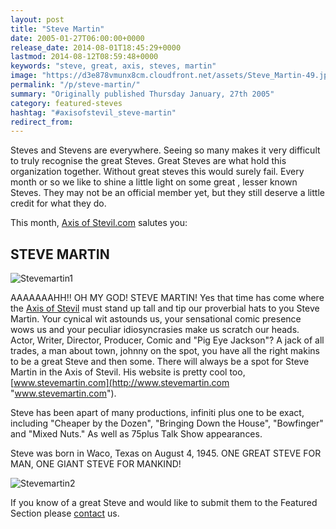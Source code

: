 ```yaml
---
layout: post
title: "Steve Martin"
date: 2005-01-27T06:00:00+0000
release_date: 2014-08-01T18:45:29+0000
lastmod: 2014-08-12T08:59:48+0000
keywords: "steve, great, axis, steves, martin"
image: "https://d3e878vmunx8cm.cloudfront.net/assets/Steve_Martin-49.jpg"
permalink: "/p/steve-martin/"
summary: "Originally published Thursday January, 27th 2005"
category: featured-steves
hashtag: "#axisofstevil_steve-martin"
redirect_from:
---
```


[id_1]: https://d3e878vmunx8cm.cloudfront.net/assets/Steve_Martin-49.jpg "Stevemartin1"[id_2]: https://d3e878vmunx8cm.cloudfront.net/assets/Steve_Martin-108.jpg "Stevemartin2"
Steves and Stevens are everywhere. Seeing so many makes it very difficult to truly recognise the great Steves. Great Steves are what hold this organization together. Without great steves this would surely fail. Every month or so we like to shine a little light on some great , lesser known Steves. They may not be an official member yet, but they still deserve a little credit for what they do.

This month, [Axis of Stevil.com](/ "Axis of Stevil.com") salutes you:

## STEVE MARTIN ##

![Stevemartin1][id_1]

AAAAAAAHH!! OH MY GOD! STEVE  MARTIN! Yes that time has come where the [Axis of Stevil](/ "Axis of Stevil") must stand up tall and tip our proverbial hats to you Steve Martin. Your cynical wit astounds us, your sensational comic presence wows us and your peculiar idiosyncrasies make us scratch our heads. Actor, Writer, Director, Producer, Comic and "Pig Eye Jackson"? A jack of all trades, a man about town, johnny on the spot, you have all the right makins to be a great Steve and then some. There will always be a spot for Steve Martin in the Axis of Stevil. His website is pretty cool too, [www.stevemartin.com](http://www.stevemartin.com "www.stevemartin.com").

Steve has been apart of many productions, infiniti plus one to be exact, including "Cheaper by the Dozen", "Bringing Down the House", "Bowfinger" and "Mixed Nuts." As well as 75plus Talk Show appearances.

Steve was born in Waco, Texas on August 4, 1945. ONE GREAT STEVE FOR MAN, ONE GIANT STEVE FOR MANKIND!

![Stevemartin2][id_2]

If you know of a great Steve and would like to submit them to the Featured Section please [contact](/contact) us.
